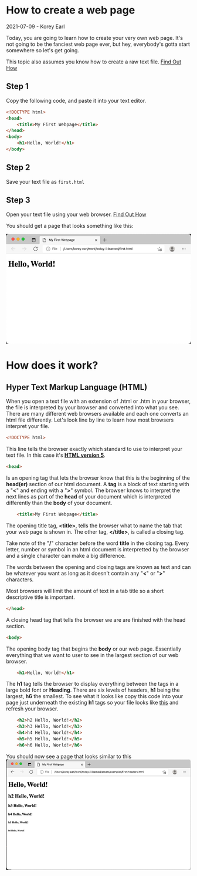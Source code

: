 # How to create a web page

2021-07-09 - Korey Earl

Today, you are going to learn how to create your very own web page.  It's not going to be the fanciest web page ever, but hey, everybody's gotta start somewhere so let's get going.

This topic also assumes you know how to create a raw text file. <a href="https://www.computerhope.com/issues/ch001359.htm" target="_blank">Find Out How</a>

## Step 1
Copy the following code, and paste it into your text editor.
```html
<!DOCTYPE html>
<head>
    <title>My First Webpage</title>
</head>
<body>
    <h1>Hello, World!</h1>
</body>
```

## Step 2
Save your text file as `first.html`

## Step 3
Open your text file using your web browser. [Find Out How](https://www.w3schools.com/html/html_editors.asp)

You should get a page that looks something like this:

![Hello World Web Page](first-web-page.png)

# How does it work?

## Hyper Text Markup Language (HTML)
When you open a text file with an extension of .html or .htm in your browser, the file is interpreted by your browser and converted into what you see. There are many different web browsers available and each one converts an html file differently. Let's look line by line to learn how most browsers interpret your file.

```html
<!DOCTYPE html>
```
This line tells the browser exactly which standard to use to interpret your text file. In this case it's [__HTML version 5__](https://www.w3.org/TR/html52/).

```html
<head>
```
Is an opening tag that lets the browser know that this is the beginning of the __head(er)__ section of our html document.  A __tag__ is a block of text starting with a "__&lt;__" and ending with a "__&gt;__" symbol.  The browser knows to interpret the next lines as part of the __head__ of your document which is interpreted differently than the __body__ of your document.

```html
    <title>My First Webpage</title>
```
The opening title tag, __&lt;title&gt;__, tells the browser what to name the tab that your web page is shown in.  The other tag, __&lt;/title&gt;__, is called a closing tag. 

Take note of the "__/__" character before the word __title__ in the closing tag. Every letter, number or symbol in an html document is interpretted by the browser and a single character can make a big difference. 

The words between the opening and closing tags are known as text and can be whatever you want as long as it doesn't contain any "__&lt;__" or "__&gt;__" characters. 

Most browsers will limit the amount of text in a tab title so a short descriptive title is important.

```html
</head>
```
A closing head tag that tells the browser we are are finished with the head section.

```html
<body>
```
The opening body tag that begins the __body__ or our web page.  Essentially everything that we want to user to see in the largest section of our web browser.

```html
    <h1>Hello, World!</h1>
```

The __h1__ tag tells the browser to display everything between the tags in a large bold font or __Heading__.  There are six levels of headers, __h1__ being the largest, __h6__ the smallest.  To see what it looks like copy this code into your page just underneath the existing __h1__ tags so your file looks like [this](first-headers.html) and refresh your browser.

```html
    <h2>h2 Hello, World!</h2>
    <h3>h3 Hello, World!</h3>
    <h4>h4 Hello, World!</h4>
    <h5>h5 Hello, World!</h5>
    <h6>h6 Hello, World!</h6>
```

You should now see a page that looks similar to this
![Page with Headers](first-headers.png)
